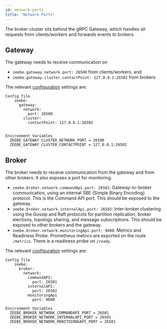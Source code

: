 ```yaml
---
id: network-ports
title: "Network Ports"
---
```


The broker cluster sits behind the gRPC Gateway, which handles all requests from clients/workers and forwards events to brokers.

## Gateway 
The gateway needs to receive communication on 
- `zeebe.gateway.network.port: 26500` from clients/workers, and 
- `zeebe.gateway.cluster.contactPoint: 127.0.0.1:26502` from brokers 

The relevant [configuration](../appendix/gateway-config-template.md) settings are:
```
Config file
    zeebe:
      gateway:
        network:
          port: 26500
        cluster:
          contactPoint: 127.0.0.1:26502
        

Environment Variables
  ZEEBE_GATEWAY_CLUSTER_NETWORK_PORT = 26500
  ZEEBE_GATEWAY_CLUSTER_CONTACTPOINT = 127.0.0.1:26502  
```

## Broker
The broker needs to receive communication from the gateway and from other brokers. It also exposes a port for monitoring.
 
- `zeebe.broker.network.commandApi.port: 26501`: Gateway-to-broker communication, using an internal SBE (Simple Binary Encoding) protocol. This is the Command API port. This should be exposed to the gateway. 
- `zeebe.broker.network.internalApi.port: 26502`: Inter-broker clustering using the Gossip and Raft protocols for partition replication, broker elections, topology sharing, and message subscriptions. This should be exposed to other brokers and the gateway.
- `zeebe.broker.network.monitoringApi.port: 9600`: Metrics and Readiness Probe. Prometheus metrics are exported on the route `/metrics`. There is a readiness probe on `/ready`.

The relevant [configuration](../appendix/broker-config-template.md) settings are:
```
Config file
    zeebe:
      broker:
        network:
          commandAPI:
            port: 26501
          internalAPI:
            port: 26502
          monitoringApi
            port: 9600

Environment Variables
  ZEEBE_BROKER_NETWORK_COMMANDAPI_PORT = 26501
  ZEEBE_BROKER_NETWORK_INTERNALAPI_PORT = 26501
  ZEEBE_BROKER_NETWORK_MONITOIRNGAPI_PORT = 26501
```